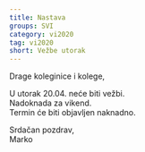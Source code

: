 ```yaml
---
title: Nastava
groups: SVI
category: vi2020
tag: vi2020
short: Vežbe utorak
---
```

Drage koleginice i kolege,

U utorak 20.04. neće biti vežbi.  
Nadoknada za vikend.  
Termin će biti objavljen naknadno.

Srdačan pozdrav,  
Marko
